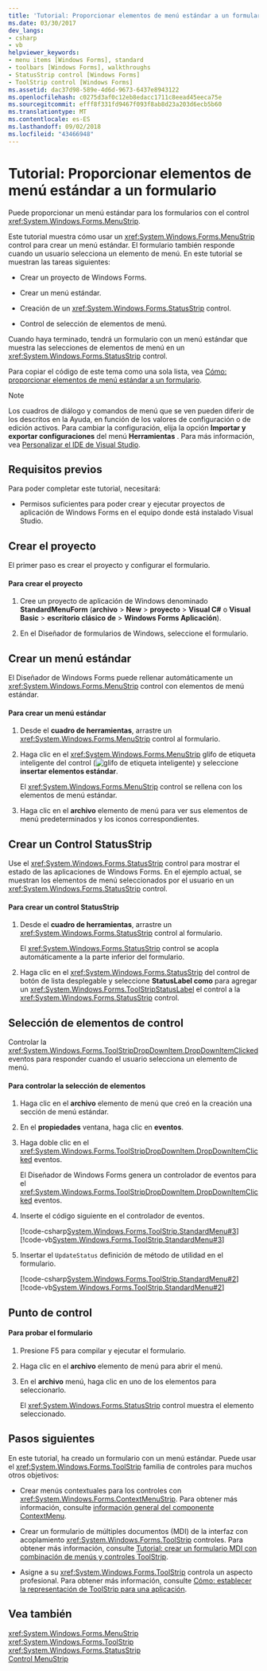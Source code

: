 ```yaml
---
title: 'Tutorial: Proporcionar elementos de menú estándar a un formulario'
ms.date: 03/30/2017
dev_langs:
- csharp
- vb
helpviewer_keywords:
- menu items [Windows Forms], standard
- toolbars [Windows Forms], walkthroughs
- StatusStrip control [Windows Forms]
- ToolStrip control [Windows Forms]
ms.assetid: dac37d98-589e-4d6d-9673-6437e8943122
ms.openlocfilehash: c0275d3af0c12eb8edacc1711c8eead45eeca75e
ms.sourcegitcommit: efff8f331fd9467f093f8ab8d23a203d6ecb5b60
ms.translationtype: MT
ms.contentlocale: es-ES
ms.lasthandoff: 09/02/2018
ms.locfileid: "43466948"
---
```

# <a name="walkthrough-providing-standard-menu-items-to-a-form"></a>Tutorial: Proporcionar elementos de menú estándar a un formulario
Puede proporcionar un menú estándar para los formularios con el control <xref:System.Windows.Forms.MenuStrip>.  
  
 Este tutorial muestra cómo usar un <xref:System.Windows.Forms.MenuStrip> control para crear un menú estándar. El formulario también responde cuando un usuario selecciona un elemento de menú. En este tutorial se muestran las tareas siguientes:  
  
-   Crear un proyecto de Windows Forms.  
  
-   Crear un menú estándar.  
  
-   Creación de un <xref:System.Windows.Forms.StatusStrip> control.  
  
-   Control de selección de elementos de menú.  
  
 Cuando haya terminado, tendrá un formulario con un menú estándar que muestra las selecciones de elementos de menú en un <xref:System.Windows.Forms.StatusStrip> control.  
  
 Para copiar el código de este tema como una sola lista, vea [Cómo: proporcionar elementos de menú estándar a un formulario](../../../../docs/framework/winforms/controls/how-to-provide-standard-menu-items-to-a-form.md).  
  
> [!NOTE]
>  Los cuadros de diálogo y comandos de menú que se ven pueden diferir de los descritos en la Ayuda, en función de los valores de configuración o de edición activos. Para cambiar la configuración, elija la opción **Importar y exportar configuraciones** del menú **Herramientas** . Para más información, vea [Personalizar el IDE de Visual Studio](/visualstudio/ide/personalizing-the-visual-studio-ide).  
  
## <a name="prerequisites"></a>Requisitos previos  
 Para poder completar este tutorial, necesitará:  
  
-   Permisos suficientes para poder crear y ejecutar proyectos de aplicación de Windows Forms en el equipo donde está instalado Visual Studio.  
  
## <a name="creating-the-project"></a>Crear el proyecto  
 El primer paso es crear el proyecto y configurar el formulario.  
  
#### <a name="to-create-the-project"></a>Para crear el proyecto  
  
1.  Cree un proyecto de aplicación de Windows denominado **StandardMenuForm** (**archivo** > **New** > **proyecto**  >  **Visual C#** o **Visual Basic** > **escritorio clásico de** > **Windows Forms Aplicación**).  
  
2.  En el Diseñador de formularios de Windows, seleccione el formulario.  
  
## <a name="creating-a-standard-menu"></a>Crear un menú estándar  
 El Diseñador de Windows Forms puede rellenar automáticamente un <xref:System.Windows.Forms.MenuStrip> control con elementos de menú estándar.  
  
#### <a name="to-create-a-standard-menu"></a>Para crear un menú estándar  
  
1.  Desde el **cuadro de herramientas**, arrastre un <xref:System.Windows.Forms.MenuStrip> control al formulario.  
  
2.  Haga clic en el <xref:System.Windows.Forms.MenuStrip> glifo de etiqueta inteligente del control (![glifo de etiqueta inteligente](../../../../docs/framework/winforms/controls/media/vs-winformsmttagglyph.gif "VS_WinFormSmtTagGlyph")) y seleccione **insertar elementos estándar**.  
  
     El <xref:System.Windows.Forms.MenuStrip> control se rellena con los elementos de menú estándar.  
  
3.  Haga clic en el **archivo** elemento de menú para ver sus elementos de menú predeterminados y los iconos correspondientes.  
  
## <a name="creating-a-statusstrip-control"></a>Crear un Control StatusStrip  
 Use el <xref:System.Windows.Forms.StatusStrip> control para mostrar el estado de las aplicaciones de Windows Forms. En el ejemplo actual, se muestran los elementos de menú seleccionados por el usuario en un <xref:System.Windows.Forms.StatusStrip> control.  
  
#### <a name="to-create-a-statusstrip-control"></a>Para crear un control StatusStrip  
  
1.  Desde el **cuadro de herramientas**, arrastre un <xref:System.Windows.Forms.StatusStrip> control al formulario.  
  
     El <xref:System.Windows.Forms.StatusStrip> control se acopla automáticamente a la parte inferior del formulario.  
  
2.  Haga clic en el <xref:System.Windows.Forms.StatusStrip> del control de botón de lista desplegable y seleccione **StatusLabel como** para agregar un <xref:System.Windows.Forms.ToolStripStatusLabel> el control a la <xref:System.Windows.Forms.StatusStrip> control.  
  
## <a name="handling-item-selection"></a>Selección de elementos de control  
 Controlar la <xref:System.Windows.Forms.ToolStripDropDownItem.DropDownItemClicked> eventos para responder cuando el usuario selecciona un elemento de menú.  
  
#### <a name="to-handle-item-selection"></a>Para controlar la selección de elementos  
  
1.  Haga clic en el **archivo** elemento de menú que creó en la creación una sección de menú estándar.  
  
2.  En el **propiedades** ventana, haga clic en **eventos**.  
  
3.  Haga doble clic en el <xref:System.Windows.Forms.ToolStripDropDownItem.DropDownItemClicked> eventos.  
  
     El Diseñador de Windows Forms genera un controlador de eventos para el <xref:System.Windows.Forms.ToolStripDropDownItem.DropDownItemClicked> eventos.  
  
4.  Inserte el código siguiente en el controlador de eventos.  
  
     [!code-csharp[System.Windows.Forms.ToolStrip.StandardMenu#3](../../../../samples/snippets/csharp/VS_Snippets_Winforms/System.Windows.Forms.ToolStrip.StandardMenu/CS/Form1.cs#3)]
     [!code-vb[System.Windows.Forms.ToolStrip.StandardMenu#3](../../../../samples/snippets/visualbasic/VS_Snippets_Winforms/System.Windows.Forms.ToolStrip.StandardMenu/VB/Form1.vb#3)]  
  
5.  Insertar el `UpdateStatus` definición de método de utilidad en el formulario.  
  
     [!code-csharp[System.Windows.Forms.ToolStrip.StandardMenu#2](../../../../samples/snippets/csharp/VS_Snippets_Winforms/System.Windows.Forms.ToolStrip.StandardMenu/CS/Form1.cs#2)]
     [!code-vb[System.Windows.Forms.ToolStrip.StandardMenu#2](../../../../samples/snippets/visualbasic/VS_Snippets_Winforms/System.Windows.Forms.ToolStrip.StandardMenu/VB/Form1.vb#2)]  
  
## <a name="checkpoint"></a>Punto de control  
  
#### <a name="to-test-your-form"></a>Para probar el formulario  
  
1.  Presione F5 para compilar y ejecutar el formulario.  
  
2.  Haga clic en el **archivo** elemento de menú para abrir el menú.  
  
3.  En el **archivo** menú, haga clic en uno de los elementos para seleccionarlo.  
  
     El <xref:System.Windows.Forms.StatusStrip> control muestra el elemento seleccionado.  
  
## <a name="next-steps"></a>Pasos siguientes  
 En este tutorial, ha creado un formulario con un menú estándar. Puede usar el <xref:System.Windows.Forms.ToolStrip> familia de controles para muchos otros objetivos:  
  
-   Crear menús contextuales para los controles con <xref:System.Windows.Forms.ContextMenuStrip>. Para obtener más información, consulte [información general del componente ContextMenu](../../../../docs/framework/winforms/controls/contextmenu-component-overview-windows-forms.md).  
  
-   Crear un formulario de múltiples documentos (MDI) de la interfaz con acoplamiento <xref:System.Windows.Forms.ToolStrip> controles. Para obtener más información, consulte [Tutorial: crear un formulario MDI con combinación de menús y controles ToolStrip](../../../../docs/framework/winforms/controls/walkthrough-creating-an-mdi-form-with-menu-merging-and-toolstrip-controls.md).  
  
-   Asigne a su <xref:System.Windows.Forms.ToolStrip> controla un aspecto profesional. Para obtener más información, consulte [Cómo: establecer la representación de ToolStrip para una aplicación](../../../../docs/framework/winforms/controls/how-to-set-the-toolstrip-renderer-for-an-application.md).  
  
## <a name="see-also"></a>Vea también  
 <xref:System.Windows.Forms.MenuStrip>  
 <xref:System.Windows.Forms.ToolStrip>  
 <xref:System.Windows.Forms.StatusStrip>  
 [Control MenuStrip](../../../../docs/framework/winforms/controls/menustrip-control-windows-forms.md)
